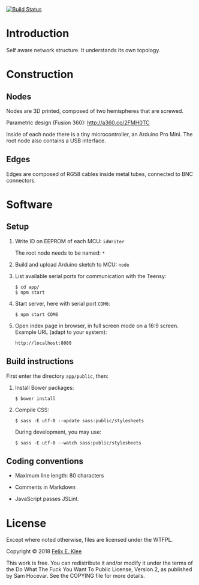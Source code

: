 [![Build Status](https://travis-ci.org/feklee/san.svg?branch=master)](https://travis-ci.org/feklee/san)

Introduction
============

Self aware network structure. It understands its own topology.


Construction
============

Nodes
-----

Nodes are 3D printed, composed of two hemispheres that are screwed.

Parametric design (Fusion 360): http://a360.co/2FMH0TC

Inside of each node there is a tiny microcontroller, an Arduino Pro Mini. The
root node also contains a USB interface.


Edges
-----

Edges are composed of RG58 cables inside metal tubes, connected to BNC
connectors.


Software
========

Setup
-----

 1. Write ID on EEPROM of each MCU: `idWriter`
 
    The root node needs to be named: `*`

 2. Build and upload Arduino sketch to MCU: `node`

 3. List available serial ports for communication with the Teensy:

        $ cd app/
        $ npm start

 4. Start server, here with serial port `COM6`:

        $ npm start COM6

 5. Open index page in browser, in full screen mode on a 16:9 screen. Example
    URL (adapt to your system):

        http://localhost:8080


Build instructions
------------------

First enter the directory `app/public`, then:

 1. Install Bower packages:

        $ bower install

 2. Compile CSS:

        $ sass -E utf-8 --update sass:public/stylesheets

    During development, you may use:

        $ sass -E utf-8 --watch sass:public/stylesheets


Coding conventions
------------------

  * Maximum line length: 80 characters

  * Comments in Markdown

  * JavaScript passes JSLint.


License
=======

Except where noted otherwise, files are licensed under the WTFPL.

Copyright © 2018 [Felix E. Klee](felix.klee@inka.de)

This work is free. You can redistribute it and/or modify it under the terms of
the Do What The Fuck You Want To Public License, Version 2, as published by Sam
Hocevar. See the COPYING file for more details.
